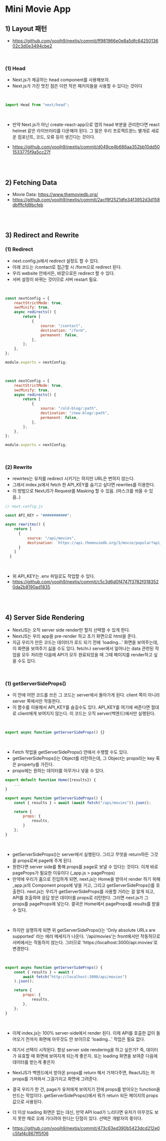 # Mini Movie App

## 1) Layout 패턴

-   https://github.com/yoojh9/nextjs/commit/ff981966e0e8a5dfc6425013602c3d0e3494cbe2

<br>

### (1) Head

-   Next.js가 제공하는 head component를 사용해보자.
-   Next.js가 가진 멋진 점은 이런 작은 패키지들을 사용할 수 있다는 것이다

<br>

```javascript
import Head from "next/head";
```

<br>

-   만약 Next.js가 아닌 create-react-app으로 앱의 head 부분을 관리한다면 react helmet 같은 라이브러리를 다운해야 된다. 그 말은 우리 프로젝트완느 별개로 새로운 컴포넌트, 코드, 오류 등이 생긴다는 것이다.

-   https://github.com/yoojh9/nextjs/commit/d049ce4b686aa352bb10dd501533775f9a5cc27f

<br><br>

## 2) Fetching Data

-   Movie Data: https://www.themoviedb.org/
-   https://github.com/yoojh9/nextjs/commit/2acf9f2521dfe34f3952d3d158dbfffcfd9bcfeb

<br><br>

## 3) Redirect and Rewrite

### (1) Redirect

-   next.config.js에서 redirect 설정도 할 수 있다.
-   아래 코드는 /contact로 접근할 시 /form으로 redirect 된다.
-   우리 website 안에서든, 바깥으로든 redirect 할 수 있다.
-   서버 설정이 바뀌는 것이므로 서버 restart 필요.

<br>

```javascript
const nextConfig = {
    reactStrictMode: true,
    swcMinify: true,
    async redirects() {
        return [
            {
                source: "/contact",
                destination: "/form",
                permanent: false,
            },
        ];
    },
};

module.exports = nextConfig;
```

<br>

```javascript
const nextConfig = {
    reactStrictMode: true,
    swcMinify: true,
    async redirects() {
        return [
            {
                source: "/old-blog/:path",
                destination: "/new-blog/:path",
                permanent: false,
            },
        ];
    },
};

module.exports = nextConfig;
```

<br>

### (2) Rewrite

-   rewirtes는 유저를 redirect 시키기는 하지만 URL은 변하지 않는다.
-   그래서 index.js에서 fetch 한 API_KEY를 숨기고 싶다면 rewrites를 이용한다.
-   이 방법으로 NextJS가 Request를 Masking 할 수 있음. (마스크를 씌울 수 있음..)

```javascript
// next.config.js

const API_KEY = "###########";

async rewrites() {
    return [
      {
          source: "/api/movies",
          destination: `https://api.themoviedb.org/3/movie/popular?api_key=${API_KEY}&language=ko-KR`
      }
    ]
  }

```

<br>

-   위 API_KEY는 .env 파일로도 작업할 수 있다.
-   https://github.com/yoojh9/nextjs/commit/c5c3d6d0f4747f3782f0183520da2b8190ad1835

<br><br>

## 4) Server Side Rendering

-   NextJS는 오직 server side render만 할지 선택할 수 있게 한다.
-   NextJS는 우리 app을 pre-render 하고 초기 화면으로 html을 준다.
-   지금 우리가 만든 코드는 데이터가 로드 되기 전에 'loading...' 화면을 보여주는데, 이 화면을 보여주기 싫을 수도 있다. fetch나 server에서 일어나는 data 관련된 작업을 모두 처리한 다음에 API가 모두 완료되었을 때 그때 페이지를 render하고 싶을 수도 있다.

<br>

### (1) getServerSideProps()

-   이 안에 어떤 코드를 쓰든 그 코드는 server에서 돌아가게 된다. client 쪽이 아니라 server 쪽에서만 작동한다.
-   이 함수를 이용해서 API_KEY를 숨길수도 있다. API_KEY를 여기에 써준다면 절대로 client에게 보여지지 않는다. 이 코드는 오직 server(백엔드)에서만 실행된다.

<br>

```javascript
export async function getServerSideProps() {}
```

<br>

-   Fetch 작업을 getServerSideProps() 안에서 수행할 수도 있다.
-   getServerSideProps()는 Object를 리턴하는데, 그 Object는 props라는 key 혹은 property를 가진다.
-   props에는 원하는 데이터를 아무거나 넣을 수 있다.

```javascript
export default function Home({results}) {
    ...
}

export async function getServerSideProps() {
    const { results } = await (await fetch("/api/movies")).json();

    return {
        props: {
            results,
        }
    };
}

```

<br>

-   getServerSideProps()는 server에서 실행된다. 그리고 무엇을 return하든 그것을 props로써 page에 주게 된다.
-   원한다면 server side를 통해 props를 page로 보낼 수 있다는 것이다. 이게 바로 pageProps가 필요한 이유이다 (\_app.js > pageProps)
-   만약에 우리가 홈으로 진입하게 되면, next.js는 Home을 받아서 render 하기 위해 \_app.js의 Component props에 넣을 거고, 그리고 getServerSideProps()를 호출한다. next.js는 우리가 getServerSideProps를 사용할 거라는 걸 알게 되고, API를 호출하여 응답 받은 데이터를 props로 리턴한다. 그러면 next.js가 그 props를 pageProps에 넣는다. 결국은 Home에서 pageProps를 results를 받을 수 있다.

<br>

-   하지만 실행하게 되면 위 getServerSideProps()는 'Only absolute URLs are supported' 라는 에러 메세지가 나온다. '/api/movies'는 front에서만 작동하므로 서버에서는 작동하지 않는다. 그러므로 'https://localhost:3000/api.movies'로 변경한다.

<br>

```javascript
export async function getServerSideProps() {
    const { results } = await (
        await fetch("http://localhost:3000/api/movies")
    ).json();

    return {
        props: {
            results,
        },
    };
}
```

<br>

-   이제 index.js는 100% server-side에서 render 된다. 이제 API를 호출한 값이 들어오기 전까지 화면에 아무것도 안 보이므로 'loading...' 작업은 필요 없다.

-   여기서 선택이 시작된다. 항상 server side rendering을 하고 싶은가? 즉, 데이터가 유효할 때 화면에 보여지게 되는게 좋은지. 또는 loading 화면을 보여준 다음에 데이터를 받는게 좋은지

-   NextJS가 백엔드에서 받아온 props를 return 해서 가져다주면, ReactJS는 저 props를 가져와서 그걸가지고 화면에 그려준다.

-   결국 우리가 한 건, page가 유저에게 보여지기 전에 props를 받아오는 function을 만드는 작업이다. getServerSideProps()에서 뭐가 return 되든 페이지의 props 값으로 사용된다.

-   더 이상 loading 화면은 없는 대신, 만약 API load가 느리다면 유저가 아무것도 보지 못한 채로 오래 기다려야 한다는 단점이 있다. 선택은 개발자의 몫이다.

-   https://github.com/yoojh9/nextjs/commit/473c63ed390b5423dcd212e0c5faf4c867ff5f06
